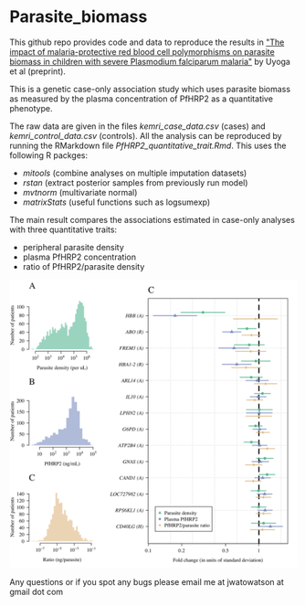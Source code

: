 # Parasite_biomass

This github repo provides code and data to reproduce the results in ["The impact of malaria-protective red blood cell polymorphisms on parasite biomass in children with severe Plasmodium falciparum malaria"](https://www.medrxiv.org/content/10.1101/2022.02.21.22271267v1) by Uyoga et al (preprint).

This is a genetic case-only association study which uses parasite biomass as measured by the plasma concentration of PfHRP2 as a quantitative phenotype.

The raw data are given in the files *kemri_case_data.csv* (cases) and *kemri_control_data.csv* (controls). All the analysis can be reproduced by running the RMarkdown file *PfHRP2_quantitative_trait.Rmd*. This uses the following R packges:

* *mitools* (combine analyses on multiple imputation datasets)
* *rstan* (extract posterior samples from previously run model)
* *mvtnorm* (multivariate normal)
* *matrixStats* (useful functions such as logsumexp)



The main result compares the associations estimated in case-only analyses with three quantitative traits:

* peripheral parasite density
* plasma PfHRP2 concentration
* ratio of PfHRP2/parasite density

![Figure 1](PfHRP2_quantitative_trait_files/figure-html/fig1-1.png)


Any questions or if you spot any bugs please email me at jwatowatson at gmail dot com
